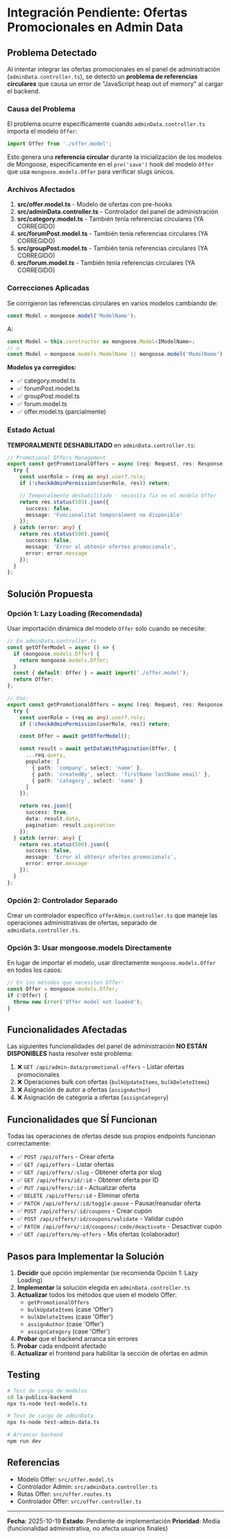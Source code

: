 # Integración Pendiente: Ofertas Promocionales en Admin Data

## Problema Detectado

Al intentar integrar las ofertas promocionales en el panel de administración (`adminData.controller.ts`), se detectó un **problema de referencias circulares** que causa un error de "JavaScript heap out of memory" al cargar el backend.

### Causa del Problema

El problema ocurre específicamente cuando `adminData.controller.ts` importa el modelo `Offer`:

```typescript
import Offer from './offer.model';
```

Esto genera una **referencia circular** durante la inicialización de los modelos de Mongoose, específicamente en el `pre('save')` hook del modelo `Offer` que usa `mongoose.models.Offer` para verificar slugs únicos.

### Archivos Afectados

1. **src/offer.model.ts** - Modelo de ofertas con pre-hooks
2. **src/adminData.controller.ts** - Controlador del panel de administración
3. **src/category.model.ts** - También tenía referencias circulares (YA CORREGIDO)
4. **src/forumPost.model.ts** - También tenía referencias circulares (YA CORREGIDO)
5. **src/groupPost.model.ts** - También tenía referencias circulares (YA CORREGIDO)
6. **src/forum.model.ts** - También tenía referencias circulares (YA CORREGIDO)

### Correcciones Aplicadas

Se corrigieron las referencias circulares en varios modelos cambiando de:
```typescript
const Model = mongoose.model('ModelName');
```

A:
```typescript
const Model = this.constructor as mongoose.Model<IModelName>;
// o
const Model = mongoose.models.ModelName || mongoose.model('ModelName');
```

**Modelos ya corregidos:**
- ✅ category.model.ts
- ✅ forumPost.model.ts
- ✅ groupPost.model.ts
- ✅ forum.model.ts
- ✅ offer.model.ts (parcialmente)

### Estado Actual

**TEMPORALMENTE DESHABILITADO** en `adminData.controller.ts`:

```typescript
// Promotional Offers Management
export const getPromotionalOffers = async (req: Request, res: Response) => {
  try {
    const userRole = (req as any).user?.role;
    if (!checkAdminPermission(userRole, res)) return;

    // Temporalmente deshabilitado - necesita fix en el modelo Offer
    return res.status(503).json({
      success: false,
      message: 'Funcionalitat temporalment no disponible'
    });
  } catch (error: any) {
    return res.status(500).json({
      success: false,
      message: 'Error al obtenir ofertes promocionals',
      error: error.message
    });
  }
};
```

## Solución Propuesta

### Opción 1: Lazy Loading (Recomendada)

Usar importación dinámica del modelo `Offer` solo cuando se necesite:

```typescript
// En adminData.controller.ts
const getOfferModel = async () => {
  if (mongoose.models.Offer) {
    return mongoose.models.Offer;
  }
  const { default: Offer } = await import('./offer.model');
  return Offer;
};

// Uso:
export const getPromotionalOffers = async (req: Request, res: Response) => {
  try {
    const userRole = (req as any).user?.role;
    if (!checkAdminPermission(userRole, res)) return;

    const Offer = await getOfferModel();

    const result = await getDataWithPagination(Offer, {
      ...req.query,
      populate: [
        { path: 'company', select: 'name' },
        { path: 'createdBy', select: 'firstName lastName email' },
        { path: 'category', select: 'name' }
      ]
    });

    return res.json({
      success: true,
      data: result.data,
      pagination: result.pagination
    });
  } catch (error: any) {
    return res.status(500).json({
      success: false,
      message: 'Error al obtenir ofertes promocionals',
      error: error.message
    });
  }
};
```

### Opción 2: Controlador Separado

Crear un controlador específico `offerAdmin.controller.ts` que maneje las operaciones administrativas de ofertas, separado de `adminData.controller.ts`.

### Opción 3: Usar mongoose.models Directamente

En lugar de importar el modelo, usar directamente `mongoose.models.Offer` en todos los casos:

```typescript
// En los métodos que necesiten Offer:
const Offer = mongoose.models.Offer;
if (!Offer) {
  throw new Error('Offer model not loaded');
}
```

## Funcionalidades Afectadas

Las siguientes funcionalidades del panel de administración **NO ESTÁN DISPONIBLES** hasta resolver este problema:

1. ❌ `GET /api/admin-data/promotional-offers` - Listar ofertas promocionales
2. ❌ Operaciones bulk con ofertas (`bulkUpdateItems`, `bulkDeleteItems`)
3. ❌ Asignación de autor a ofertas (`assignAuthor`)
4. ❌ Asignación de categoría a ofertas (`assignCategory`)

## Funcionalidades que SÍ Funcionan

Todas las operaciones de ofertas desde sus propios endpoints funcionan correctamente:

- ✅ `POST /api/offers` - Crear oferta
- ✅ `GET /api/offers` - Listar ofertas
- ✅ `GET /api/offers/:slug` - Obtener oferta por slug
- ✅ `GET /api/offers/id/:id` - Obtener oferta por ID
- ✅ `PUT /api/offers/:id` - Actualizar oferta
- ✅ `DELETE /api/offers/:id` - Eliminar oferta
- ✅ `PATCH /api/offers/:id/toggle-pause` - Pausar/reanudar oferta
- ✅ `POST /api/offers/:id/coupons` - Crear cupón
- ✅ `POST /api/offers/:id/coupons/validate` - Validar cupón
- ✅ `PATCH /api/offers/:id/coupons/:code/deactivate` - Desactivar cupón
- ✅ `GET /api/offers/my-offers` - Mis ofertas (colaborador)

## Pasos para Implementar la Solución

1. **Decidir** qué opción implementar (se recomienda Opción 1: Lazy Loading)
2. **Implementar** la solución elegida en `adminData.controller.ts`
3. **Actualizar** todos los métodos que usen el modelo Offer:
   - `getPromotionalOffers`
   - `bulkUpdateItems` (case 'Offer')
   - `bulkDeleteItems` (case 'Offer')
   - `assignAuthor` (case 'Offer')
   - `assignCategory` (case 'Offer')
4. **Probar** que el backend arranca sin errores
5. **Probar** cada endpoint afectado
6. **Actualizar** el frontend para habilitar la sección de ofertas en admin

## Testing

```bash
# Test de carga de modelos
cd la-publica-backend
npx ts-node test-models.ts

# Test de carga de adminData
npx ts-node test-admin-data.ts

# Arrancar backend
npm run dev
```

## Referencias

- Modelo Offer: `src/offer.model.ts`
- Controlador Admin: `src/adminData.controller.ts`
- Rutas Offer: `src/offer.routes.ts`
- Controlador Offer: `src/offer.controller.ts`

---

**Fecha**: 2025-10-19
**Estado**: Pendiente de implementación
**Prioridad**: Media (funcionalidad administrativa, no afecta usuarios finales)
